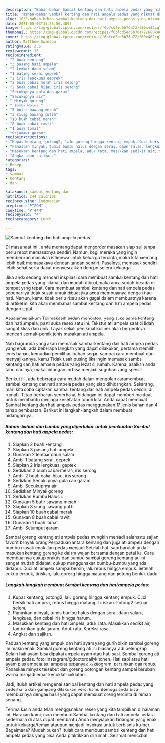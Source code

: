 ```yaml
---
description: "Bahan-bahan Sambal kentang dan hati ampela pedas yang nikmat dan Mudah Dibuat"
title: "Bahan-bahan Sambal kentang dan hati ampela pedas yang nikmat dan Mudah Dibuat"
slug: 1022-bahan-bahan-sambal-kentang-dan-hati-ampela-pedas-yang-nikmat-dan-mudah-dibuat
date: 2021-05-03T15:26:56.409Z
image: https://img-global.cpcdn.com/recipes/f6bfcd5ed6b76a72/680x482cq70/sambal-kentang-dan-hati-ampela-pedas-foto-resep-utama.jpg
thumbnail: https://img-global.cpcdn.com/recipes/f6bfcd5ed6b76a72/680x482cq70/sambal-kentang-dan-hati-ampela-pedas-foto-resep-utama.jpg
cover: https://img-global.cpcdn.com/recipes/f6bfcd5ed6b76a72/680x482cq70/sambal-kentang-dan-hati-ampela-pedas-foto-resep-utama.jpg
author: Matthew Swanson
ratingvalue: 3.6
reviewcount: 15
recipeingredient:
- "2 buah kentang"
- "3 pasang hati ampela"
- "2 lembar daun salam"
- "1 batang serai geprek"
- "2 iris lengkuas geprek"
- "2 buah cabai merah iris serong"
- "2 buah cabai hijau iris serong"
- "Secukupnya gula dan garam"
- "Secukupnya air"
- " Minyak goreng"
- " Bumbu Halus "
- "5 butir bawang merah"
- "3 siung bawang putih"
- "10 buah cabai merah"
- "8 buah cabai rawit"
- "1 buah tomat"
- "Sejumput garam"
recipeinstructions:
- "Kupas kentang, potong2, lalu goreng hingga kentang empuk. Cuci bersih hati ampela, rebus hingga matang. Tiriskan. Potong2 sesuai selera."
- "Panaskan minyak, tumis bumbu halus dengan serai, daun salam, lengkuas, dan cabai iris hingga harum."
- "Masukkan kentang dan hati ampela, aduk rata. Masukkan sedikit air, tambahkan gula garam. Aduk rata. Koreksi rasa."
- "Angkat dan sajikan."
categories:
- Resep
tags:
- sambal
- kentang
- dan

katakunci: sambal kentang dan 
nutrition: 244 calories
recipecuisine: Indonesian
preptime: "PT29M"
cooktime: "PT44M"
recipeyield: "4"
recipecategory: Lunch

---
```



![Sambal kentang dan hati ampela pedas](https://img-global.cpcdn.com/recipes/f6bfcd5ed6b76a72/680x482cq70/sambal-kentang-dan-hati-ampela-pedas-foto-resep-utama.jpg)

Di masa  saat ini , anda memang dapat mengorder masakan siap saji tanpa perlu repot memasaknya sendiri. Namun, bagi mereka yang ingin memberikan masakan istimewa untuk keluarga tercinta, maka kita memang lebih baik memasaknya dengan tangan sendiri. Pasalnya, memasak sendiri lebih sehat serta dapat menyesuaikan dengan selera keluarga.

Jika anda sedang mencari inspirasi cara membuat sambal kentang dan hati ampela pedas yang nikmat dan mudah dibuat,maka anda sudah berada di tempat yang tepat. Cara membuat sambal kentang dan hati ampela pedas  sebenarnya tidak susah untuk dibuat jika anda membuatnya dengan hati-hati. Namun, kamu tidak perlu risau akan gagal dalam membuatnya 
karena di artikel ini kita akan membahas sambal kentang dan hati ampela pedas dengan tepat.  

Assalamualaikum Terimakasih sudah menonton, yang suka sama kentang dan hati ampela, pasti suka resep satu ini. Tekstur ati ampela saat di lidah sangat khas dan unik. Layak sekali penikmat kuliner akan bergerilnya mencari pernak-pernik jenis masakan ati ampela.

Nah bagi anda yang akan memasak sambal kentang dan hati ampela pedas yang enak, ada beberapa langkah yang dapat dilakukan, pertama memilih jenis bahan, kemudian pemilihan bahan segar, sampai cara membuat dan menyajikannya. kamu Tidak usah pusing jika ingin memasak sambal kentang dan hati ampela pedas yang lezat di rumah. Karena, asalkan anda  tahu caranya, maka hidangan ini bisa menjadi suguhan yang spesial.

Berikut ini, ada beberapa cara mudah dalam mengolah caramembuat sambal kentang dan hati ampela pedas yang siap dihidangkan. Sekarang, mari kita coba ciptakan sambal kentang dan hati ampela pedas sendiri di rumah. Tetap berbahan sederhana, hidangan ini dapat memberi manfaat untuk membantu menjaga kesehatan tubuh kita. Anda dapat membuat Sambal kentang dan hati ampela pedas menggunakan 17 jenis bahan dan 4 tahap pembuatan. Berikut ini langkah-langkah dalam membuat hidangannya.

<!--inarticleads1-->

##### Bahan-bahan dan bumbu yang diperlukan untuk pembuatan Sambal kentang dan hati ampela pedas:

1. Siapkan 2 buah kentang
1. Siapkan 3 pasang hati ampela
1. Gunakan 2 lembar daun salam
1. Ambil 1 batang serai, geprek
1. Siapkan 2 iris lengkuas, geprek
1. Sediakan 2 buah cabai merah, iris serong
1. Ambil 2 buah cabai hijau, iris serong
1. Sediakan Secukupnya gula dan garam
1. Ambil Secukupnya air
1. Sediakan  Minyak goreng
1. Sediakan  Bumbu Halus ::
1. Gunakan 5 butir bawang merah
1. Siapkan 3 siung bawang putih
1. Siapkan 10 buah cabai merah
1. Gunakan 8 buah cabai rawit
1. Gunakan 1 buah tomat
1. Ambil Sejumput garam


Sambal goreng kentang ati ampela pedas mungkin menjadi salahsatu sajian favorit banyak orang Perpaduan antara kentang dan juga ati ampela dengan bumbu masak enak dan pedas menjadi Setelah hati sapi barulah anda masukan kentang goreng ke dalam wajan bersama dengan petai ke. Cara membuatnya cukup praktis dan bumbu sambal goreng kentang ati ini sangat mudah didapat, cukup menggunakan bumbu-bumbu yang ada didapur. Cuci ati ampela sampai bersih, lalu rebus hingga empuk. Setelah cukup empuk, tiriskan, lalu goreng hingga matang dan potong bentuk dadu. 

<!--inarticleads2-->

##### Langkah-langkah membuat Sambal kentang dan hati ampela pedas:

1. Kupas kentang, potong2, lalu goreng hingga kentang empuk. Cuci bersih hati ampela, rebus hingga matang. Tiriskan. Potong2 sesuai selera.
1. Panaskan minyak, tumis bumbu halus dengan serai, daun salam, lengkuas, dan cabai iris hingga harum.
1. Masukkan kentang dan hati ampela, aduk rata. Masukkan sedikit air, tambahkan gula garam. Aduk rata. Koreksi rasa.
1. Angkat dan sajikan.


Paduan kentang yang empuk dan hati ayam yang gurih bikin sambal goreng ini makin enak. Sambal goreng kentang ati ini biasanya jadi pelengkap Selain hati ayam bisa dipakai ampela ayam atau hati sapi. Sambal goreng ati ampela pedas. foto: Instagram/@doctordailykitchen. Hati sapi atau hati ayam plus ampela (ati ampela) sebanyak ½ kilogram, bersihkan dan rebus. Panaskan minyak tersebut dan goreng potongan kentang sampai berubah warna menjadi emas kecoklat-coklatan. 

Jadi, itulah artikel mengenai  sambal kentang dan hati ampela pedas  yang sederhana dan gampang dilakukan versi kami. Semoga anda bisa membuatnya dengan hasil yang dapat membuat oreng tercinta di rumah senang. 

Terima kasih anda telah menggunakan resep yang kita tampilkan di halaman ini. Harapan kami, cara membuat  Sambal kentang dan hati ampela pedas sederhana di atas dapat membantu Anda menyiapkan hidangan yang enak untuk keluarga/teman ataupun menjadi inspirasi untuk berbisnis kuliner. Bagaimana? Mudah bukan? Itulah cara membuat sambal kentang dan hati ampela pedas yang bisa Anda praktikkan di rumah. Selamat mencoba!

